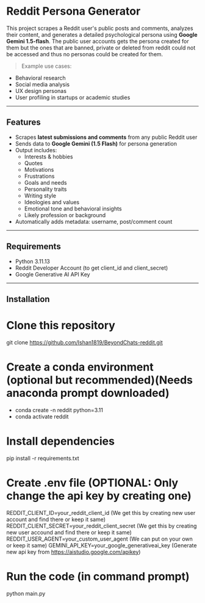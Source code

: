 # Reddit Persona Generator

This project scrapes a Reddit user's public posts and comments, analyzes their content, and generates a detailed psychological persona using **Google Gemini 1.5-flash**. The public user accounts gets the persona created for them but the ones that are banned, private or deleted from reddit could not be accessed and thus no personas could be created for them.

> Example use cases:
 - Behavioral research
 - Social media analysis
 - UX design personas
 - User profiling in startups or academic studies

---

## Features

- Scrapes **latest submissions and comments** from any public Reddit user
- Sends data to **Google Gemini (1.5 Flash)** for persona generation
- Output includes:
  - Interests & hobbies  
  - Quotes
  - Motivations
  - Frustrations
  - Goals and needs
  - Personality traits  
  - Writing style  
  - Ideologies and values  
  - Emotional tone and behavioral insights  
  - Likely profession or background
- Automatically adds metadata: username, post/comment count

---

## Requirements

- Python 3.11.13
- Reddit Developer Account (to get client_id and client_secret)
- Google Generative AI API Key

---

## Installation
# Clone this repository 
git clone https://github.com/Ishan1819/BeyondChats-reddit.git

# Create a conda environment (optional but recommended)(Needs anaconda prompt downloaded)
- conda create -n reddit python=3.11
- conda activate reddit  

# Install dependencies
pip install -r requirements.txt

# Create .env file                                 (OPTIONAL: Only change the api key by creating one)
REDDIT_CLIENT_ID=your_reddit_client_id             (We get this by creating new user account and find there or keep it same)
REDDIT_CLIENT_SECRET=your_reddit_client_secret     (We get this by creating new user accound and find there or keep it same)
REDDIT_USER_AGENT=your_custom_user_agent           (We can put on your own or keep it same)
GEMINI_API_KEY=your_google_generativeai_key        (Generate new api key from https://aistudio.google.com/apikey)

# Run the code (in command prompt)
python main.py


